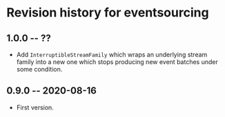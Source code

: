 # Revision history for eventsourcing

## 1.0.0 -- ??

* Add `InterruptibleStreamFamily` which wraps an underlying stream family into
  a new one which stops producing new event batches under some condition.

## 0.9.0 -- 2020-08-16

* First version.
